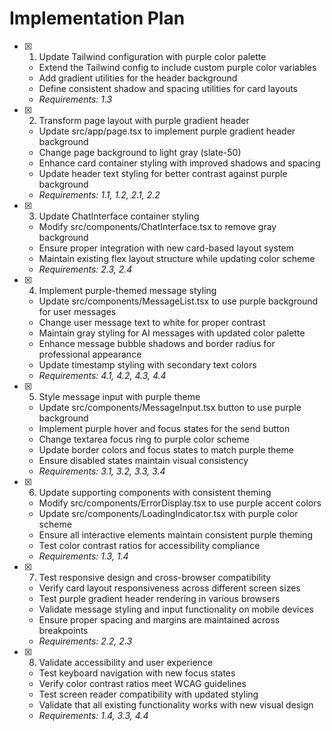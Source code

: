 # Implementation Plan

- [x] 1. Update Tailwind configuration with purple color palette






  - Extend the Tailwind config to include custom purple color variables
  - Add gradient utilities for the header background
  - Define consistent shadow and spacing utilities for card layouts
  - _Requirements: 1.3_

- [x] 2. Transform page layout with purple gradient header







  - Update src/app/page.tsx to implement purple gradient header background
  - Change page background to light gray (slate-50)
  - Enhance card container styling with improved shadows and spacing
  - Update header text styling for better contrast against purple background
  - _Requirements: 1.1, 1.2, 2.1, 2.2_

- [x] 3. Update ChatInterface container styling







  - Modify src/components/ChatInterface.tsx to remove gray background
  - Ensure proper integration with new card-based layout system
  - Maintain existing flex layout structure while updating color scheme
  - _Requirements: 2.3, 2.4_

- [x] 4. Implement purple-themed message styling







  - Update src/components/MessageList.tsx to use purple background for user messages
  - Change user message text to white for proper contrast
  - Maintain gray styling for AI messages with updated color palette
  - Enhance message bubble shadows and border radius for professional appearance
  - Update timestamp styling with secondary text colors
  - _Requirements: 4.1, 4.2, 4.3, 4.4_

- [x] 5. Style message input with purple theme







  - Update src/components/MessageInput.tsx button to use purple background
  - Implement purple hover and focus states for the send button
  - Change textarea focus ring to purple color scheme
  - Update border colors and focus states to match purple theme
  - Ensure disabled states maintain visual consistency
  - _Requirements: 3.1, 3.2, 3.3, 3.4_

- [x] 6. Update supporting components with consistent theming







  - Modify src/components/ErrorDisplay.tsx to use purple accent colors
  - Update src/components/LoadingIndicator.tsx with purple color scheme
  - Ensure all interactive elements maintain consistent purple theming
  - Test color contrast ratios for accessibility compliance
  - _Requirements: 1.3, 1.4_

- [x] 7. Test responsive design and cross-browser compatibility







  - Verify card layout responsiveness across different screen sizes
  - Test purple gradient header rendering in various browsers
  - Validate message styling and input functionality on mobile devices
  - Ensure proper spacing and margins are maintained across breakpoints
  - _Requirements: 2.2, 2.3_

- [x] 8. Validate accessibility and user experience








  - Test keyboard navigation with new focus states
  - Verify color contrast ratios meet WCAG guidelines
  - Test screen reader compatibility with updated styling
  - Validate that all existing functionality works with new visual design
  - _Requirements: 1.4, 3.3, 4.4_